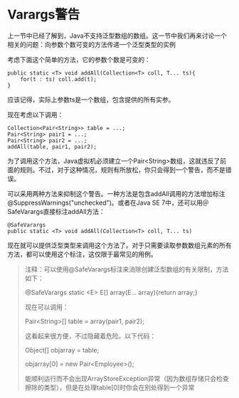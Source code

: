 # Varargs警告

上一节中已经了解到，Java不支持泛型数组的数组。这一节中我们再来讨论一个相关的问题：向参数个数可变的方法传递一个泛型类型的实例

考虑下面这个简单的方法，它的参数个数是可变的：

```
public static <T> void addAll(Collection<T> coll, T... ts){
    for(t : ts) coll.add(t);
}
```

应该记得，实际上参数ts是一个数组，包含提供的所有实参。

现在考虑以下调用：

```
Collection<Pair<String>> table = ...;
Pair<String> pair1 = ...;
Pair<String> pair2 = ...;
addAll(table, pair1, pair2);
```

为了调用这个方法，Java虚拟机必须建立一个Pair&lt;String&gt;数组，这就违反了前面的规则。不过，对于这种情况，规则有所放松，你只会得到一个警告，而不是错误。

可以采用两种方法来抑制这个警告。一种方法是包含addAll调用的方法增加标注@SuppressWarnings\("unchecked"\)。或者在Java SE 7中，还可以用＠SafeVarargs直接标注addAll方法：

```
@SafeVarargs
public static <T> void addAll(Collection<T> coll, T... ts)
```

现在就可以提供泛型类型来调用这个方法了。对于只需要读取参数数组元素的所有方法，都可以使用这个标注，这仅限于最常见的用例。

> 注释：可以使用@SafeVarargs标注来消除创建泛型数组的有关限制，方法如下：
>
> @SafeVarargs static &lt;E&gt; E\[\] array\(E... array\){return array;}
>
> 现在可以调用：
>
> Pair&lt;String&gt;\[\] table = array\(pair1, pair2\);
>
> 这看起来很方便，不过隐藏着危险。以下代码：
>
> Object\[\] objarray = table;
>
> objarray\[0\] = new Pair&lt;Employee&gt;\(\);
>
> 能顺利运行而不会出现ArrayStoreException异常（因为数组存储只会检查擦除的类型），但是在处理table\[0\]时你会在别处得到一个异常



